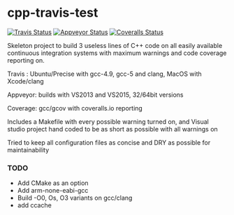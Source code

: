 # cpp-travis-test

[![Travis Status](https://travis-ci.org/kaidokert/cpp-travis-test.svg?branch=master)](https://travis-ci.org/kaidokert/cpp-travis-test) [![Appveyor Status](https://ci.appveyor.com/api/projects/status/6k3s500lbwlrc03e?svg=true)](https://ci.appveyor.com/project/kaidokert/cpp-travis-test) [![Coveralls Status](https://coveralls.io/repos/kaidokert/cpp-travis-test/badge.svg?branch=master&service=github)](https://coveralls.io/github/kaidokert/cpp-travis-test)

Skeleton project to build 3 useless lines of C++ code on all easily available continuous integration systems with maximum warnings and code coverage reporting on.

Travis : Ubuntu/Precise with gcc-4.9, gcc-5 and clang, MacOS with Xcode/clang

Appveyor: builds with VS2013 and VS2015, 32/64bit versions

Coverage: gcc/gcov with coveralls.io reporting

Includes a Makefile with every possible warning turned on, and Visual studio project hand coded to be as short as possible with all warnings on

Tried to keep all configuration files as concise and DRY as possible for maintainability

### TODO
* Add CMake as an option
* Add arm-none-eabi-gcc
* Build -O0, Os, O3 variants on gcc/clang
* add ccache
